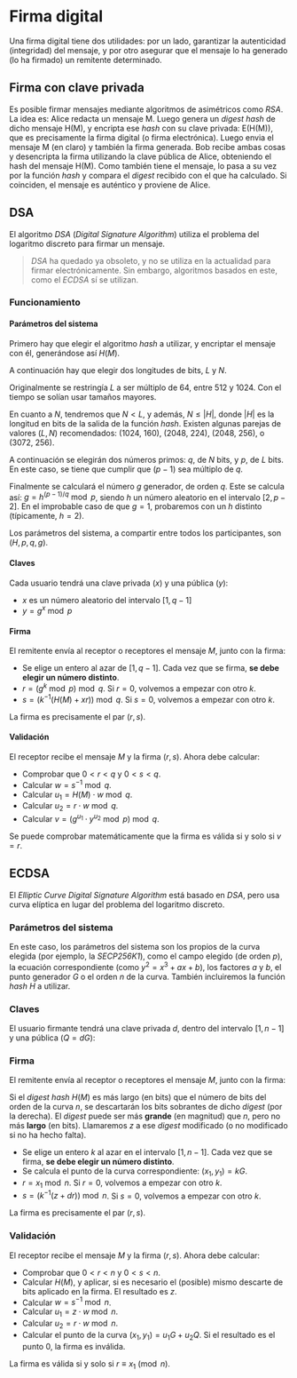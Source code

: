 # Firma digital

Una firma digital tiene dos utilidades: por un lado, garantizar la autenticidad (integridad) del mensaje, y por otro asegurar que el mensaje lo ha generado (lo ha firmado) un remitente determinado.

## Firma con clave privada

Es posible firmar mensajes mediante algoritmos de asimétricos como *RSA*. La idea es: Alice redacta un mensaje M. Luego genera un *digest hash* de dicho mensaje H(M), y encripta ese *hash* con su clave privada: E(H(M)), que es precisamente la firma digital (o firma electrónica). Luego envia el mensaje M (en claro) y también la firma generada. Bob recibe ambas cosas y desencripta la firma utilizando la clave pública de Alice, obteniendo el hash del mensaje H(M). Como también tiene el mensaje, lo pasa a su vez por la función *hash* y compara el *digest* recibido con el que ha calculado. Si coinciden, el mensaje es auténtico y proviene de Alice.

## DSA

El algoritmo *DSA* (*Digital Signature Algorithm*) utiliza el problema del logaritmo discreto para firmar un mensaje.

> *DSA* ha quedado ya obsoleto, y no se utiliza en la actualidad para firmar electrónicamente. Sin embargo, algoritmos basados en este, como el *ECDSA* sí se utilizan.

### Funcionamiento

#### Parámetros del sistema

Primero hay que elegir el algoritmo *hash* a utilizar, y encriptar el mensaje con él, generándose así $H(M)$.

A continuación hay que elegir dos longitudes de bits, $L$ y $N$.

Originalmente se restringía $L$ a ser múltiplo de 64, entre 512 y 1024. Con el tiempo se solían usar tamaños mayores.

En cuanto a $N$, tendremos que $N < L$, y además, $N \leq |H|$, donde $|H|$ es la longitud en bits de la salida de la función *hash*. Existen algunas parejas de valores $(L, N)$ recomendados: (1024, 160), (2048, 224), (2048, 256), o (3072, 256).

A continuación se elegirán dos números primos: $q$, de $N$ bits, y $p$, de $L$ bits. En este caso, se tiene que cumplir que $(p-1)$ sea múltiplo de $q$.

Finalmente se calculará el número $g$ generador, de orden $q$. Este se calcula así: $g = h^{(p-1)/q} \bmod p$, siendo $h$ un número aleatorio en el intervalo $[2,p-2]$. En el improbable caso de que $g=1$, probaremos con un $h$ distinto (típicamente, $h=2$).

Los parámetros del sistema, a compartir entre todos los participantes, son $(H,p,q,g)$.

#### Claves

Cada usuario tendrá una clave privada ($x$) y una pública ($y$):

- $x$ es un número aleatorio del intervalo $[1,q-1]$
- $y=g^x \bmod p$

#### Firma

El remitente envía al receptor o receptores el mensaje $M$, junto con la firma:

- Se elige un entero al azar de $[1,q-1]$. Cada vez que se firma, **se debe elegir un número distinto**.
- $r = (g^k \bmod p) \bmod q$. Si $r=0$, volvemos a empezar con otro $k$.
- $s = (k^{-1} (H(M) + xr)) \bmod q$. Si $s=0$, volvemos a empezar con otro $k$.

La firma es precisamente el par $(r,s)$.

#### Validación

El receptor recibe el mensaje $M$ y la firma $(r,s)$. Ahora debe calcular:

- Comprobar que $0 < r < q$ y $0 < s < q$.
- Calcular $w=s^{-1} \bmod q$.
- Calcular $u_1=H(M) \cdot w \bmod q$.
- Calcular $u_2=r \cdot w \bmod q$.
- Calcular $v=(g^{u_1} \cdot y^{u_2} \bmod p) \bmod q$.

Se puede comprobar matemáticamente que la firma es válida si y solo si $v=r$.

## ECDSA

El *Elliptic Curve Digital Signature Algorithm* está basado en *DSA*, pero usa curva elíptica en lugar del problema del logaritmo discreto.

### Parámetros del sistema

En este caso, los parámetros del sistema son los propios de la curva elegida (por ejemplo, la *SECP256K1*), como el campo elegido (de orden $p$), la ecuación correspondiente (como $y^2=x^3+ax+b$), los factores $a$ y $b$, el punto generador $G$ o el orden $n$ de la curva. También incluiremos la función *hash* $H$ a utilizar.

### Claves

El usuario firmante tendrá una clave privada $d$, dentro del intervalo $[1,n-1]$ y una pública ($Q=dG$):

### Firma

El remitente envía al receptor o receptores el mensaje $M$, junto con la firma:

Si el *digest hash* $H(M)$ es más largo (en bits) que el número de bits del orden de la curva $n$, se descartarán los bits sobrantes de dicho *digest* (por la derecha). El *digest* puede ser más **grande** (en magnitud) que $n$, pero no más **largo** (en bits). Llamaremos $z$ a ese *digest* modificado (o no modificado si no ha hecho falta).

- Se elige un entero $k$ al azar en el intervalo $[1,n-1]$. Cada vez que se firma, **se debe elegir un número distinto**.
- Se calcula el punto de la curva correspondiente: $(x_1, y_1) = kG$.
- $r = x_1 \bmod n$. Si $r=0$, volvemos a empezar con otro $k$.
- $s = (k^{-1} (z + dr)) \bmod n$. Si $s=0$, volvemos a empezar con otro $k$.

La firma es precisamente el par $(r,s)$.

### Validación

El receptor recibe el mensaje $M$ y la firma $(r,s)$. Ahora debe calcular:

- Comprobar que $0 < r < n$ y $0 < s < n$.
- Calcular $H(M)$, y aplicar, si es necesario el (posible) mismo descarte de bits aplicado en la firma. El resultado es $z$.
- Calcular $w=s^{-1} \bmod n$.
- Calcular $u_1=z \cdot w \bmod n$.
- Calcular $u_2=r \cdot w \bmod n$.
- Calcular el punto de la curva $(x_1,y_1) = u_1G + u_2Q$. Si el resultado es el punto $0$, la firma es inválida.

La firma es válida si y solo si $r \equiv x_1 \pmod n$.
